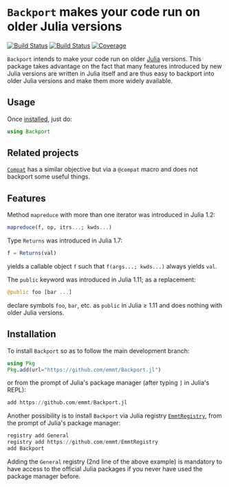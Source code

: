 # `Backport` makes your code run on older Julia versions

[![Build Status](https://github.com/emmt/Backport.jl/actions/workflows/CI.yml/badge.svg?branch=main)](https://github.com/emmt/Backport.jl/actions/workflows/CI.yml?query=branch%3Amain) [![Build Status](https://ci.appveyor.com/api/projects/status/github/emmt/Backport.jl?svg=true)](https://ci.appveyor.com/project/emmt/Backport-jl) [![Coverage](https://codecov.io/gh/emmt/Backport.jl/branch/main/graph/badge.svg)](https://codecov.io/gh/emmt/Backport.jl)

`Backport` intends to make your code run on older [Julia](http://julialang.org/) versions.
This package takes advantage on the fact that many features introduced by new Julia
versions are written in Julia itself and are thus easy to backport into older Julia
versions and make them more widely available.

## Usage

Once [installed](#installation), just do:

``` julia
using Backport
```

## Related projects

[`Compat`](https://github.com/JuliaLang/Compat.jl) has a similar objective but via a
`@compat` macro and does not backport some useful things.

## Features

Method `mapreduce` with more than one iterator was introduced in Julia 1.2:

``` julia
mapreduce(f, op, itrs...; kwds...)
```

Type `Returns` was introduced in Julia 1.7:

``` julia
f = Returns(val)
```

yields a callable object `f` such that `f(args...; kwds...)` always yields `val`.

The `public` keyword was introduced in Julia 1.11; as a replacement:

``` julia
@public foo [bar ...]
```

declare symbols `foo`, `bar`, etc. as `public` in Julia ≥ 1.11 and does nothing with older
Julia versions.

## Installation

To install `Backport` so as to follow the main development branch:

``` julia
using Pkg
Pkg.add(url="https://github.com/emmt/Backport.jl")
```

or from the prompt of Julia's package manager (after typing `]` in Julia's REPL):

``` julia
add https://github.com/emmt/Backport.jl
```

Another possibility is to install `Backport` via Julia registry
[`EmmtRegistry`](https://github.com/emmt/EmmtRegistry), from the prompt of Julia's package
manager:

```julia
registry add General
registry add https://github.com/emmt/EmmtRegistry
add Backport
```

Adding the `General` registry (2nd line of the above example) is mandatory to have access
to the official Julia packages if you never have used the package manager before.
